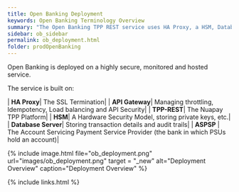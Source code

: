 ```yaml
---
title: Open Banking Deployment
keywords: Open Banking Terminology Overview
summary: "The Open Banking TPP REST service uses HA Proxy, a HSM, Database Server and an API Gateway to connect PSUs to their ASPSPs"
sidebar: ob_sidebar
permalink: ob_deployment.html
folder: prodOpenBanking
---
```



Open Banking is deployed on a highly secure, monitored and hosted service. 

The service is built on:


| **HA Proxy**| The SSL Termination|
| **API Gateway**| Managing throttling, Idempotency, Load balancing and API Security|
| **TPP-REST**| The Nuapay TPP Platform|
| **HSM**| A Hardware Security Model, storing private keys, etc.|
| **Database Server**| Storing transaction details and audit trails|
| **ASPSP** | The Account Servicing Payment Service Provider (the bank in which PSUs hold an account)|

{% include image.html file="ob_deployment.png" url="images/ob_deployment.png" target = "_new" alt="Deployment Overview" caption="Deployment Overview" %}



{% include links.html %}